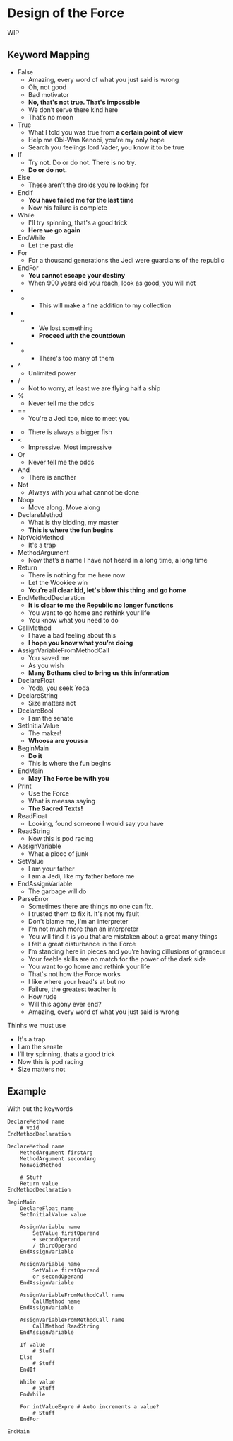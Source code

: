 # Design of the Force

WIP

## Keyword Mapping

- False
    - Amazing, every word of what you just said is wrong
    - Oh, not good
    - Bad motivator
    - **No, that's not true. That's impossible**
    - We don’t serve there kind here
    - That’s no moon
- True
    - What I told you was true from **a certain point of view**
    - Help me Obi-Wan Kenobi, you’re my only hope
    - Search you feelings lord Vader, you know it to be true
- If
    - Try not. Do or do not. There is no try.
    - **Do or do not.**
- Else
    - These aren’t the droids you’re looking for
- EndIf
    - **You have failed me for the last time**
    - Now his failure is complete
- While
    - I'll try spinning, that's a good trick
    - **Here we go again**
- EndWhile
    - Let the past die
- For
    - For a thousand generations the Jedi were guardians of the republic
- EndFor
    - **You cannot escape your destiny**
    - When 900 years old you reach, look as good, you will not
- +
    - This will make a fine addition to my collection
- -
    - We lost something
    - **Proceed with the countdown**
- *
    - There's too many of them
- ^
    - Unlimited power
- /
    - Not to worry, at least we are flying half a ship
- %
    - Never tell me the odds
- ==
    - You're a Jedi too, nice to meet you
- >
    - There is always a bigger fish
- <
    - Impressive. Most impressive
- Or
    - Never tell me the odds
- And
    - There is another
- Not
    - Always with you what cannot be done
- Noop
    - Move along. Move along
- DeclareMethod
    - What is thy bidding, my master
    - **This is where the fun begins**
- NotVoidMethod
    - It's a trap
- MethodArgument
    - Now that’s a name I have not heard in a long time, a long time
- Return
    - There is nothing for me here now
    - Let the Wookiee win
    - **You’re all clear kid, let's blow this thing and go home**
- EndMethodDeclaration
    - **It is clear to me the Republic no longer functions**
    - You want to go home and rethink your life
    - You know what you need to do
- CallMethod
    - I have a bad feeling about this
    - **I hope you know what you’re doing**
- AssignVariableFromMethodCall
    - You saved me
    - As you wish
    - **Many Bothans died to bring us this information**
- DeclareFloat
    - Yoda, you seek Yoda
- DeclareString
    - Size matters not
- DeclareBool
    - I am the senate
- SetInitialValue
    - The maker!
    - **Whoosa are youssa**
- BeginMain
    - **Do it**
    - This is where the fun begins
- EndMain
    - **May The Force be with you**
- Print
    - Use the Force
    - What is meessa saying
    - **The Sacred Texts!**
- ReadFloat
    - Looking, found someone I would say you have
- ReadString
    - Now this is pod racing
- AssignVariable
    - What a piece of junk
- SetValue
    - I am your father
    - I am a Jedi, like my father before me
- EndAssignVariable
    - The garbage will do
- ParseError
    - Sometimes there are things no one can fix.
    - I trusted them to fix it. It's not my fault
    - Don't blame me, I'm an interpreter
    - I’m not much more than an interpreter
    - You will find it is you that are mistaken about a great many things
    - I felt a great disturbance in the Force
    - I’m standing here in pieces and you’re having dillusions of grandeur
    - Your feeble skills are no match for the power of the dark side
    - You want to go home and rethink your life
    - That's not how the Force works
    - I like where your head's at but no
    - Failure, the greatest teacher is
    - How rude
    - Will this agony ever end?
    - Amazing, every word of what you just said is wrong
    

Thinhs we must use
- It's a trap
- I am the senate
- I’ll try spinning, thats a good trick
- Now this is pod racing
- Size matters not

## Example

With out the keywords

```force
DeclareMethod name
    # void
EndMethodDeclaration

DeclareMethod name
    MethodArgument firstArg
    MethodArgument secondArg
    NonVoidMethod
    
    # Stuff
    Return value
EndMethodDeclaration

BeginMain
    DeclareFloat name
    SetInitialValue value

    AssignVariable name
        SetValue firstOperand
        + secondOperand
        / thirdOperand
    EndAssignVariable

    AssignVariable name
        SetValue firstOperand
        or secondOperand
    EndAssignVariable

    AssignVariableFromMethodCall name
        CallMethod name
    EndAssignVariable

    AssignVariableFromMethodCall name
        CallMethod ReadString
    EndAssignVariable
    
    If value
        # Stuff
    Else
        # Stuff
    EndIf

    While value
        # Stuff
    EndWhile

    For intValueExpre # Auto increments a value?
        # Stuff
    EndFor
    
EndMain
```

